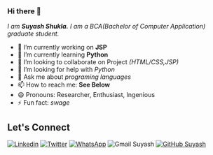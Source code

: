### Hi there 👋

*I am **Suyash Shukla.** I am a BCA(Bachelor of Computer Application) graduate student.*

- 🔭 I’m currently working on **JSP**
- 🌱 I’m currently learning **Python**
- 👯 I’m looking to collaborate on Project *(HTML/CSS,JSP)* 
- 🤔 I’m looking for help with *Python*
- 💬 Ask me about *programing languages*
- 📫 How to reach me: **See Below**
- 😄 Pronouns: Researcher, Enthusiast, Ingenious
- ⚡ Fun fact: *swage*

## Let's Connect

[![Linkedin](https://img.shields.io/badge/linkedin-%230077B5.svg?&style=plastic&logo=LinkedIn&logoColor=white&link=https://www.linkedin.com/in/suyash-shukla-2bb2ba1a1/)](https://www.linkedin.com/in/suyash-shukla-2bb2ba1a1/)
[![Twitter](https://img.shields.io/badge/twitter-%231DA1F2.svg?&style=plastic&logo=Twitter&logoColor=white&link=https://twitter.com/SuyashS34611040)](https://twitter.com/SuyashS34611040)
[![WhatsApp](https://img.shields.io/badge/WHATSAPP-%2325D366.svg?&style=plastic&logo=whatsapp&logoColor=white&link=https://wa.me/8933949115)](https://wa.me/8933949115)
![Gmail Suyash](https://img.shields.io/badge/Email%20Id-shuklasuyash174%40gmail.com-red?style=plastic&logo=gmail&logoColor=red)
[![GitHub Suyash](https://img.shields.io/github/followers/suyashsuyash?label=follow&style=social)](https://github.com/suyashsuyash)

